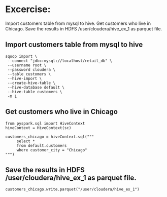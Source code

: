 # Excercise:

Import customers table from mysql to hive. 
Get customers who live in Chicago.
Save the results in HDFS /user/cloudera/hive_ex_1 as parquet file.


## Import customers table from mysql to hive
```
sqoop import \
 --connect "jdbc:mysql://localhost/retail_db" \
 --username root \
 --password cloudera \
 --table customers \
 --hive-import \
 --create-hive-table \
 --hive-database default \
 --hive-table customers \
 -m 1
```

## Get customers who live in Chicago 

```
from pyspark.sql import HiveContext
hiveContext = HiveContext(sc)

customers_chicago = hiveContext.sql("""
	 select *
	 from default.customers
	 where customer_city = "Chicago"
""")
```
## Save the results in HDFS /user/cloudera/hive_ex_1  as parquet file.

```
customers_chicago.write.parquet("/user/cloudera/hive_ex_1")
```